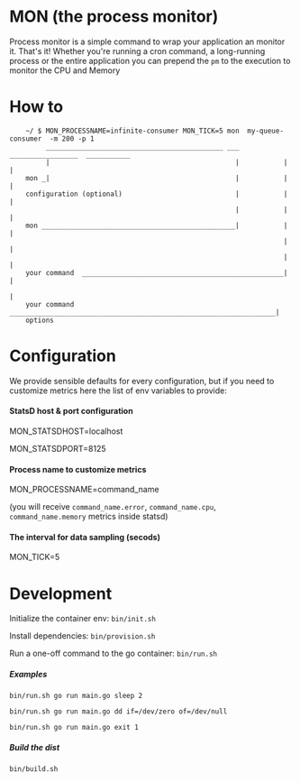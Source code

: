 # MON (the process monitor)

Process monitor is a simple command to wrap your application an monitor it. That's it!
Whether you're running a cron command, a long-running process or the entire application you can prepend the `pm` to the execution to monitor the CPU and Memory

# How to

```
    ~/ $ MON_PROCESSNAME=infinite-consumer MON_TICK=5 mon  my-queue-consumer  -m 200 -p 1
         ____________________________________________ ___  _________________  ___________ 
         |                                              |           |               |
    mon _|                                              |           |               |
    configuration (optional)                            |           |               | 
                                                        |           |               |
    mon ________________________________________________|           |               |
                                                                    |               |
                                                                    |               |
    your command  __________________________________________________|               |
                                                                                    |
    your command  __________________________________________________________________|
    options
``` 

# Configuration 

We provide sensible defaults for every configuration, but if you need to customize metrics here the list of env variables to provide:

#### StatsD host & port configuration

MON_STATSDHOST=localhost

MON_STATSDPORT=8125

#### Process name to customize metrics

MON_PROCESSNAME=command_name

(you will receive `command_name.error`, `command_name.cpu`, `command_name.memory` metrics inside statsd)


#### The interval for data sampling (secods)

MON_TICK=5

# Development

Initialize the container env: `bin/init.sh`

Install dependencies: `bin/provision.sh`

Run a one-off command to the go container: `bin/run.sh`

##### Examples
`bin/run.sh go run main.go sleep 2`

`bin/run.sh go run main.go dd if=/dev/zero of=/dev/null`

`bin/run.sh go run main.go exit 1`

##### Build the dist

`bin/build.sh`